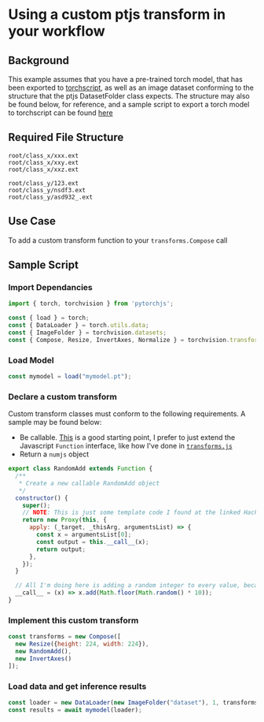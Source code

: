 # Using a custom ptjs transform in your workflow

## Background
This example assumes that you have a pre-trained torch model, that has been exported to [torchscript](https://pytorch.org/tutorials/beginner/Intro_to_TorchScript_tutorial.html), as well as an image dataset conforming to the structure that the ptjs DatasetFolder class expects. The structure may also be found below, for reference, and a sample script to export a torch model to torchscript can be found [here](../Exporting/Exporting.md)

## Required File Structure
```
root/class_x/xxx.ext
root/class_x/xxy.ext
root/class_x/xxz.ext

root/class_y/123.ext
root/class_y/nsdf3.ext
root/class_y/asd932_.ext
```

## Use Case
To add a custom transform function to your `transforms.Compose` call

## Sample Script
### Import Dependancies
```js
import { torch, torchvision } from 'pytorchjs';

const { load } = torch;
const { DataLoader } = torch.utils.data;
const { ImageFolder } = torchvision.datasets;
const { Compose, Resize, InvertAxes, Normalize } = torchvision.transforms;
```

### Load Model
```js
const mymodel = load("mymodel.pt");
```

### Declare a custom transform
Custom transform classes must conform to the following requirements. A sample may be found below:
- Be callable. [This](https://hackernoon.com/creating-callable-objects-in-javascript-d21l3te1) is a good starting point, I prefer to just extend the Javascript `Function` interface, like how I've done in [`transforms.js`](https://github.com/raghavmecheri/pytorchjs/blob/master/src/torchvision/transforms/transforms.js)
- Return a `numjs` object
```js
export class RandomAdd extends Function {
  /**
   * Create a new callable RandomAdd object
   */
  constructor() {
    super();
    // NOTE: This is just some template code I found at the linked Hackernoon page to make the function callable :)
    return new Proxy(this, {
      apply: (_target, _thisArg, argumentsList) => {
        const x = argumentsList[0];
        const output = this.__call__(x);
        return output;
      },
    });
  }

  // All I'm doing here is adding a random integer to every value, because why not
  __call__ = (x) => x.add(Math.floor(Math.random() * 10));
}
```

### Implement this custom transform
```js
const transforms = new Compose([
  new Resize({height: 224, width: 224}),
  new RandomAdd(),
  new InvertAxes()
]);
```

### Load data and get inference results
```js
const loader = new DataLoader(new ImageFolder("dataset"), 1, transforms);
const results = await mymodel(loader);
```